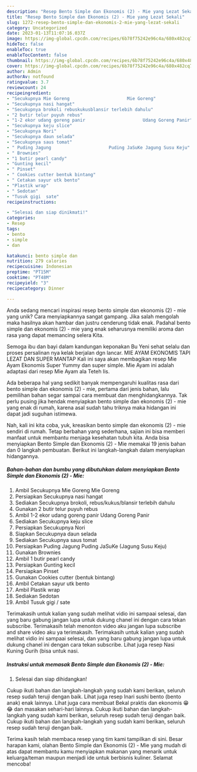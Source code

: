 ```yaml
---
description: "Resep Bento Simple dan Ekonomis (2) - Mie yang Lezat Sekali"
title: "Resep Bento Simple dan Ekonomis (2) - Mie yang Lezat Sekali"
slug: 1272-resep-bento-simple-dan-ekonomis-2-mie-yang-lezat-sekali
category: Uncategorized
date: 2023-01-13T11:07:16.037Z
image: https://img-global.cpcdn.com/recipes/6b78f75242e96c4a/680x482cq70/bento-simple-dan-ekonomis-2-mie-foto-resep-utama.jpg
hideToc: false
enableToc: true
enableTocContent: false
thumbnail: https://img-global.cpcdn.com/recipes/6b78f75242e96c4a/680x482cq70/bento-simple-dan-ekonomis-2-mie-foto-resep-utama.jpg
cover: https://img-global.cpcdn.com/recipes/6b78f75242e96c4a/680x482cq70/bento-simple-dan-ekonomis-2-mie-foto-resep-utama.jpg
author: Admin
authorAv: notfound
ratingvalue: 3.7
reviewcount: 24
recipeingredient:
- "Secukupnya Mie Goreng                      Mie Goreng"
- "Secukupnya nasi hangat"
- "Secukupnya brokoli rebuskukusblansir terlebih dahulu"
- "2 butir telur puyuh rebus"
- "1-2 ekor udang goreng panir                      Udang Goreng Panir"
- "Secukupnya keju slice"
- "Secukupnya Nori"
- "Secukupnya daun selada"
- "Secukupnya saus tomat"
- " Puding Jagung                      Puding JaSuKe Jagung Susu Keju"
- " Brownies"
- "1 butir pearl candy"
- "Gunting kecil"
- " Pinset"
- " Cookies cutter bentuk bintang"
- " Cetakan sayur utk bento"
- "Plastik wrap"
- " Sedotan"
- "Tusuk gigi  sate"
recipeinstructions:

- "Selesai dan siap dinikmati!"
categories:
- Resep
tags:
- bento
- simple
- dan

katakunci: bento simple dan 
nutrition: 279 calories
recipecuisine: Indonesian
preptime: "PT15M"
cooktime: "PT48M"
recipeyield: "3"
recipecategory: Dinner

---
```





Anda sedang mencari inspirasi resep bento simple dan ekonomis (2) - mie yang unik? Cara menyiapkannya sangat gampang. Jika salah mengolah maka hasilnya akan hambar dan justru cenderung tidak enak. Padahal bento simple dan ekonomis (2) - mie yang enak seharusnya memiliki aroma dan rasa yang dapat memancing selera Kita.





Semoga ibu dan bayi dalam kandungan keponakan Bu Yeni sehat selalu dan proses persalinan nya kelak berjalan dgn lancar. MIE AYAM EKONOMIS TAPI LEZAT DAN SUPER MANTAP Kali ini saya akan membagikan resep Mie Ayam Ekonomis Super Yummy dan super simple. Mie Ayam ini adalah adaptasi dari resep Mie Ayam ala Teteh Iis.

Ada beberapa hal yang sedikit banyak mempengaruhi kualitas rasa dari bento simple dan ekonomis (2) - mie, pertama dari jenis bahan, lalu pemilihan bahan segar sampai cara membuat dan menghidangkannya. Tak perlu pusing jika hendak menyiapkan bento simple dan ekonomis (2) - mie yang enak di rumah, karena asal sudah tahu triknya maka hidangan ini dapat jadi suguhan istimewa.






Nah, kali ini kita coba, yuk, kreasikan bento simple dan ekonomis (2) - mie sendiri di rumah. Tetap berbahan yang sederhana, sajian ini bisa memberi manfaat untuk membantu menjaga kesehatan tubuh kita. Anda bisa menyiapkan Bento Simple dan Ekonomis (2) - Mie memakai 19 jenis bahan dan 0 langkah pembuatan. Berikut ini langkah-langkah dalam menyiapkan hidangannya.

<!--inarticleads1-->

##### Bahan-bahan dan bumbu yang dibutuhkan dalam menyiapkan Bento Simple dan Ekonomis (2) - Mie:

1. Ambil Secukupnya Mie Goreng                      Mie Goreng
1. Persiapkan Secukupnya nasi hangat
1. Sediakan Secukupnya brokoli, rebus/kukus/blansir terlebih dahulu
1. Gunakan 2 butir telur puyuh rebus
1. Ambil 1-2 ekor udang goreng panir                      Udang Goreng Panir
1. Sediakan Secukupnya keju slice
1. Persiapkan Secukupnya Nori
1. Siapkan Secukupnya daun selada
1. Sediakan Secukupnya saus tomat
1. Persiapkan  Puding Jagung                      Puding JaSuKe (Jagung Susu Keju)
1. Gunakan  Brownies
1. Ambil 1 butir pearl candy
1. Persiapkan Gunting kecil
1. Persiapkan  Pinset
1. Gunakan  Cookies cutter (bentuk bintang)
1. Ambil  Cetakan sayur utk bento
1. Ambil Plastik wrap
1. Sediakan  Sedotan
1. Ambil Tusuk gigi / sate


Terimakasih untuk kalian yang sudah melihat vidio ini sampaai selesai, dan yang baru gabung jangan lupa untuk dukung chanel ini dengan cara tekan subscribe. Terimakasih telah menonton video aku jangan lupa subscribe and share video aku ya terimakasih. Terimakasih untuk kalian yang sudah melihat vidio ini sampaai selesai, dan yang baru gabung jangan lupa untuk dukung chanel ini dengan cara tekan subscribe. Lihat juga resep Nasi Kuning Gurih (bisa untuk nasi. 

<!--inarticleads2-->

##### Instruksi untuk memasak Bento Simple dan Ekonomis (2) - Mie:


1. Selesai dan siap dihidangkan!

Cukup ikuti bahan dan langkah-langkah yang sudah kami berikan, seluruh resep sudah teruji dengan baik. Lihat juga resep Inari sushi bento (bento anak) enak lainnya. Lihat juga cara membuat Bekal praktis dan ekonomis 😁😂 dan masakan sehari-hari lainnya. Cukup ikuti bahan dan langkah-langkah yang sudah kami berikan, seluruh resep sudah teruji dengan baik. Cukup ikuti bahan dan langkah-langkah yang sudah kami berikan, seluruh resep sudah teruji dengan baik. 

Terima kasih telah membaca resep yang tim kami tampilkan di sini. Besar harapan kami, olahan Bento Simple dan Ekonomis (2) - Mie yang mudah di atas dapat membantu kamu menyiapkan makanan yang menarik untuk keluarga/teman maupun menjadi ide untuk berbisnis kuliner. Selamat mencoba!
